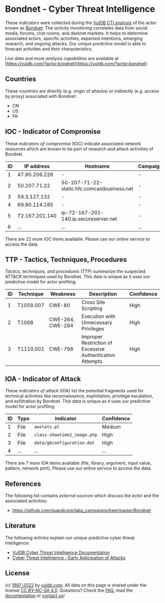 # Bondnet - Cyber Threat Intelligence

These _indicators_ were collected during the [VulDB CTI analysis](https://vuldb.com/?kb.cti) of the actor known as [Bondnet](https://vuldb.com/?actor.bondnet). The _activity monitoring_ correlates data from social media, forums, chat rooms, and darknet markets. It helps to determine associated actors, specific activities, expected intentions, emerging research, and ongoing attacks. Our unique _predictive model_ is able to forecast activities and their characteristics.

_Live data_ and more _analysis capabilities_ are available at [https://vuldb.com/?actor.bondnet](https://vuldb.com/?actor.bondnet)

## Countries

These _countries_ are directly (e.g. origin of attacks) or indirectly (e.g. access by proxy) associated with Bondnet:

* CN
* US
* FR

## IOC - Indicator of Compromise

These _indicators of compromise_ (IOC) indicate associated network resources which are known to be part of research and attack activities of Bondnet.

ID | IP address | Hostname | Campaign | Confidence
-- | ---------- | -------- | -------- | ----------
1 | 47.90.206.226 | - | - | High
2 | 50.207.71.22 | 50-207-71-22-static.hfc.comcastbusiness.net | - | High
3 | 59.3.127.132 | - | - | High
4 | 69.90.114.185 | - | - | High
5 | 72.167.201.140 | ip-72-167-201-140.ip.secureserver.net | - | High
6 | ... | ... | ... | ...

There are 22 more IOC items available. Please use our online service to access the data.

## TTP - Tactics, Techniques, Procedures

_Tactics, techniques, and procedures_ (TTP) summarize the suspected ATT&CK techniques used by Bondnet. This data is unique as it uses our predictive model for actor profiling.

ID | Technique | Weakness | Description | Confidence
-- | --------- | -------- | ----------- | ----------
1 | T1059.007 | CWE-80 | Cross Site Scripting | High
2 | T1068 | CWE-264, CWE-284 | Execution with Unnecessary Privileges | High
3 | T1110.001 | CWE-798 | Improper Restriction of Excessive Authentication Attempts | High

## IOA - Indicator of Attack

These _indicators of attack_ (IOA) list the potential fragments used for technical activities like reconnaissance, exploitation, privilege escalation, and exfiltration by Bondnet. This data is unique as it uses our predictive model for actor profiling.

ID | Type | Indicator | Confidence
-- | ---- | --------- | ----------
1 | File | `awstats.pl` | Medium
2 | File | `class.showtime2_image.php` | High
3 | File | `data/gbconfiguration.dat` | High
4 | ... | ... | ...

There are 7 more IOA items available (file, library, argument, input value, pattern, network port). Please use our online service to access the data.

## References

The following list contains _external sources_ which discuss the actor and the associated activities:

* https://github.com/guardicore/labs_campaigns/tree/master/Bondnet

## Literature

The following _articles_ explain our unique predictive cyber threat intelligence:

* [VulDB Cyber Threat Intelligence Documentation](https://vuldb.com/?kb.cti)
* [Cyber Threat Intelligence - Early Anticipation of Attacks](https://www.scip.ch/en/?labs.20201022)

## License

(c) [1997-2022](https://vuldb.com/?kb.changelog) by [vuldb.com](https://vuldb.com/?kb.about). All data on this page is shared under the license [CC BY-NC-SA 4.0](https://creativecommons.org/licenses/by-nc-sa/4.0/). Questions? Check the [FAQ](https://vuldb.com/?kb.faq), read the [documentation](https://vuldb.com/?kb) or [contact us](https://vuldb.com/?contact)!
